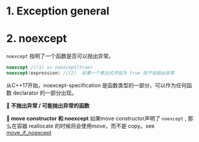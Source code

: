 # 1. Exception general

# 2. noexcept

`noexcept` 指明了一个函数是否可以抛出异常。

```C++
noexcept //(1) == noexcept(true)
noexcept(expression) //(2)  如果一个表达式评估为 true 则不会抛出异常
```

从C++17开始，noexcept-specification 是函数类型的一部分，可以作为任何函数 declarator 的一部分出现。

**🔘 不抛出异常 / 可能抛出异常的函数**
<!-- 所有的函数都属于这两种类型。

potentially-throwing function：

- 没声明 `noexcept` 的函数，除了 
  - destructor, 但是如果任何基类或成员的 destructor 是 potentially-throwing，那么它本身也是
  - default/copy/move constructor，需要是隐性声明或default的。 -->

**🔘 move constructor 和 noexcept**
如果move constructor声明了 `noexcept` , 那么在容器 reallocate 的时候将会使用move，而不是 copy。see [move_if_noexcept](../utilities/type_operations.md#move_if_noexcept)
